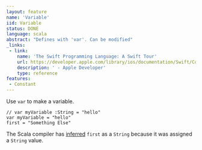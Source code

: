 ```yaml
---
layout: feature
name: 'Variable'
iid: Variable
status: DONE
language: scala
abstract: "Defines with 'var'. Can be modified"
_links:
 - link:
    name: 'The Swift Programming Language: A Swift Tour'
    url: https://developer.apple.com/library/ios/documentation/Swift/Conceptual/Swift_Programming_Language/GuidedTour.html#//apple_ref/doc/uid/TP40014097-CH2-ID1
    description: ' - Apple Developer'
    type: reference
features:
 - Constant
---
```


Use `var` to make a variable.

<pre><code>// var myVariable :String = "hello"
var myVariable = "hello"
first = "Something Else"
</code></pre>

The Scala compiler has [inferred](/functional/TypeInference) `first` as a `String` because it was assigned a `String` value. 